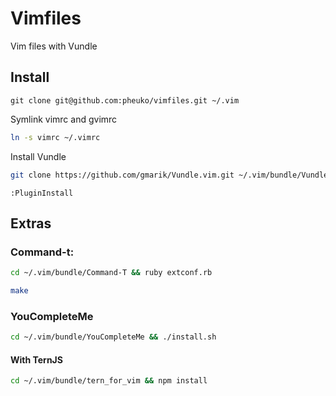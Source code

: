# Vimfiles

Vim files with Vundle

## Install

```
git clone git@github.com:pheuko/vimfiles.git ~/.vim
```

Symlink vimrc and gvimrc

```zsh
ln -s vimrc ~/.vimrc
```

Install Vundle

```zsh
git clone https://github.com/gmarik/Vundle.vim.git ~/.vim/bundle/Vundle.vim
```

```
:PluginInstall
```

## Extras

### Command-t:

```zsh
cd ~/.vim/bundle/Command-T && ruby extconf.rb
```

```zsh
make
```

### YouCompleteMe

```zsh
cd ~/.vim/bundle/YouCompleteMe && ./install.sh
```

#### With TernJS

```zsh
cd ~/.vim/bundle/tern_for_vim && npm install
```
